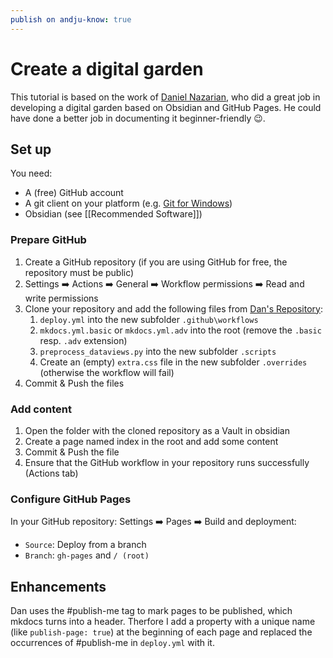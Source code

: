 ```yaml
---
publish on andju-know: true
---
```

# Create a digital garden
This tutorial is based on the work of [Daniel Nazarian](https://www.danielnazarian.com/blog/posts/0d7a916e-cd8f-4931-82a5-f206ab1a938e/), who did a great job in developing a digital garden based on Obsidian and GitHub Pages. He could have done a better job in documenting it beginner-friendly 😉.

## Set up
You need:

- A (free) GitHub account
- A git client on your platform (e.g. [Git for Windows](https://gitforwindows.org/))
- Obsidian (see [[Recommended Software]])
### Prepare GitHub
1. Create a GitHub repository (if you are using GitHub for free, the repository must be public)
2. Settings ➡️ Actions ➡️ General ➡️ Workflow permissions ➡️ Read and write permissions
3. Clone your repository and add the following files from [Dan's Repository](https://github.com/dan1229/tutorial-obsidian-mkdocs-self-hosted):
	1. `deploy.yml` into the new subfolder `.github\workflows`
	2. `mkdocs.yml.basic` or `mkdocs.yml.adv` into the root (remove the `.basic` resp. `.adv` extension)
	3. `preprocess_dataviews.py` into the new subfolder `.scripts`
	4. Create an (empty) `extra.css` file in the new subfolder `.overrides` (otherwise the workflow will fail)
4. Commit & Push the files
### Add content
1. Open the folder with the cloned repository as a Vault in obsidian
2. Create a page named index in the root and add some content
3. Commit & Push the file
4. Ensure that the GitHub workflow in your repository runs successfully (Actions tab)
### Configure GitHub Pages
In your GitHub repository: Settings ➡️ Pages ➡️ Build and deployment:

- `Source`: Deploy from a branch
- `Branch`: `gh-pages` and  `/ (root)`
## Enhancements
Dan uses the \#publish-me tag to mark pages to be published, which mkdocs turns into a header. Therfore I add a property with a unique name (like `publish-page: true`) at the beginning of each page and replaced the occurrences of \#publish-me in `deploy.yml` with it.